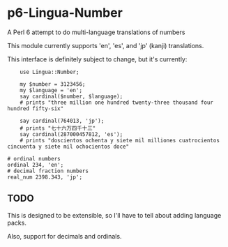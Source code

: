 p6-Lingua-Number
================

A Perl 6 attempt to do multi-language translations of numbers

This module currently supports 'en', 'es', and 'jp' (kanji) translations.

This interface is definitely subject to change, but it's currently:

        use Lingua::Number;
        
        my $number = 3123456;
        my $language = 'en';
        say cardinal($number, $language);
        # prints "three million one hundred twenty-three thousand four hundred fifty-six"

        say cardinal(764013, 'jp');
        # prints "七十六万四千十三"
        say cardinal(287000457812, 'es');
        # prints "doscientos ochenta y siete mil milliones cuatrocientos cincuenta y siete mil ochocientos doce"
	
	# ordinal numbers
	ordinal 234, 'en';
	# decimal fraction numbers
	real_num 2398.343, 'jp';

## TODO

This is designed to be extensible, so I'll have to tell about adding language packs.

Also, support for decimals and ordinals.